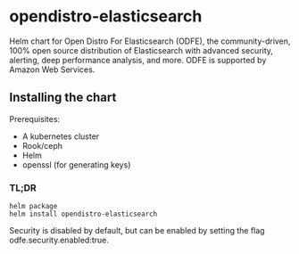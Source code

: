 # opendistro-elasticsearch
Helm chart for Open Distro For Elasticsearch (ODFE), the community-driven, 100% open source distribution of Elasticsearch with advanced security, alerting, deep performance analysis, and more. ODFE is supported by Amazon Web Services. 

## Installing the chart

Prerequisites:
* A kubernetes cluster
* Rook/ceph
* Helm
* openssl (for generating keys)

### TL;DR
```
helm package 
helm install opendistro-elasticsearch
```
Security is disabled by default, but can be enabled by setting the flag odfe.security.enabled:true. 


